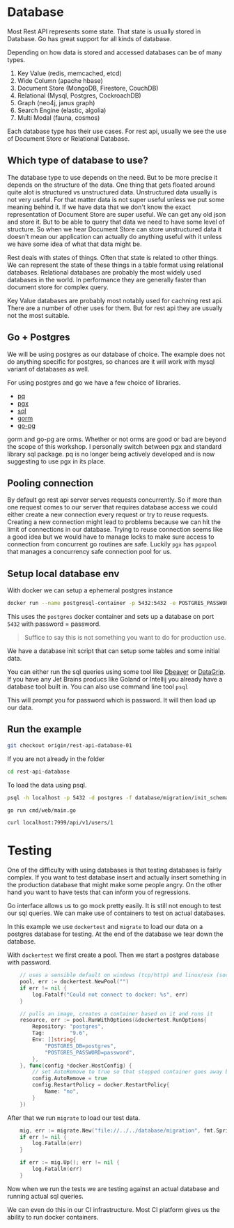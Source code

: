 # Database

Most Rest API represents some state. That state is usually stored in Database. Go has great support for all kinds of database. 

Depending on how data is stored and accessed databases can be of many types.

1. Key Value (redis, memcached, etcd)
2. Wide Column (apache hbase)
3. Document Store (MongoDB, Firestore, CouchDB)
4. Relational (Mysql, Postgres, CockroachDB)
5. Graph (neo4j, janus graph)
6. Search Engine (elastic, algolia)
7. Multi Modal (fauna, cosmos)

Each database type has their use cases. For rest api, usually we see the use of Document Store or Relational Database. 

## Which type of database to use?

The database type to use depends on the need. But to be more precise it depends on the structure of the data. One thing that gets floated around quite alot is structured vs unstructured data. Unstructured data usually is not very useful. For that matter data is not super useful unless we put some meaning behind it. If we have data that we don't know the exact representation of Document Store are super useful. We can get any old json and store it. But to be able to query that data we need to have some level of structure. So when we hear Document Store can store unstructured data it doesn't mean our application can actually do anything useful with it unless we have some idea of what that data might be. 

Rest deals with states of things. Often that state is related to other things. We can represent the state of these things in a table format using relational databases. Relational databases are probably the most widely used databases in the world. In performance they are generally faster than document store for complex query. 

Key Value databases are probably most notably used for cachning rest api. There are a number of other uses for them. But for rest api they are usually not the most suitable.

## Go + Postgres

We will be using postgres as our database of choice. The example does not do anything specific for postgres, so chances are it will work with mysql variant of databases as well. 

For using postgres and go we have a few choice of libraries. 

* [pq](https://github.com/lib/pq)
* [pgx](github.com/jackc/pgx)
* [sql](https://golang.org/pkg/database/sql/)
* [gorm](https://github.com/go-gorm/gorm)
* [go-pg](https://github.com/go-pg/pg)

gorm and go-pg are orms. Whether or not orms are good or bad are beyond the scope of this workshop. I personally switch between pgx and standard library sql package. pq is no longer being actively developed and is now suggesting to use pgx in its place. 

## Pooling connection

By default go rest api server serves requests concurrently. So if more than one request comes to our server that requires database access we could either create a new connection every request or try to reuse requests. Creating a new connection might lead to problems because we can hit the limit of connections in our database. Trying to reuse connection seems like a good idea but we would have to manage locks to make sure access to connection from concurrent go routines are safe. Luckily `pgx` has `pgxpool` that manages a concurrency safe connection pool for us. 

## Setup local database env

With docker we can setup a ephemeral postgres instance

```bash
docker run --name postgresql-container -p 5432:5432 -e POSTGRES_PASSWORD=password -d postgres
```

This uses the `postgres` docker container and sets up a database on port `5432` with password = password. 

> Suffice to say this is not something you want to do for production use. 

We have a database init script that can setup some tables and some initial data. 

You can either run the sql queries using some tool like [Dbeaver](https://dbeaver.io/) or [DataGrip](https://www.jetbrains.com/datagrip/). If you have any Jet Brains producs like Goland or Intellij you already have a database tool built in. You can also use command line tool `psql` 



This will prompt you for password which is password. It will then load up our data. 

## Run the example

```bash
git checkout origin/rest-api-database-01
```

If you are not already in the folder

```bash
cd rest-api-database
```

To load the data using psql.

```bash
psql -h localhost -p 5432 -d postgres -f database/migration/init_schema.up.sql -U postgres
```

```bash
go run cmd/web/main.go
```

```bash
curl localhost:7999/api/v1/users/1
```

# Testing

One of the difficulty with using databases is that testing databases is fairly complex. If you want to test database insert and actually insert something in the production database that might make some people angry. On the other hand you want to have tests that can inform you of regressions. 

Go interface allows us to go mock pretty easily. It is still not enough to test our sql queries. We can make use of containers to test on actual databases.

In this example we use `dockertest` and `migrate` to load our data on a postgres database for testing. At the end of the database we tear down the database. 

With `dockertest` we first create a pool. Then we start a postgres database with password. 

```go
	// uses a sensible default on windows (tcp/http) and linux/osx (socket)
	pool, err := dockertest.NewPool("")
	if err != nil {
		log.Fatalf("Could not connect to docker: %s", err)
	}

	// pulls an image, creates a container based on it and runs it
	resource, err := pool.RunWithOptions(&dockertest.RunOptions{
		Repository: "postgres",
		Tag:        "9.6",
		Env: []string{
			"POSTGRES_DB=postgres",
			"POSTGRES_PASSWORD=password",
		},
	}, func(config *docker.HostConfig) {
		// set AutoRemove to true so that stopped container goes away by itself
		config.AutoRemove = true
		config.RestartPolicy = docker.RestartPolicy{
			Name: "no",
		}
	})
```

After that we run `migrate` to load our test data. 

```go
	mig, err := migrate.New("file://../../database/migration", fmt.Sprintf("postgresql://postgres:password@localhost:%s/postgres?sslmode=disable", resource.GetPort("5432/tcp")))
	if err != nil {
		log.Fatalln(err)
	}

	if err := mig.Up(); err != nil {
		log.Fatalln(err)
	}
```

Now when we run the tests we are testing against an actual database and running actual sql queries. 

We can even do this in our CI infrastructure. Most CI platform gives us the ability to run docker containers.
